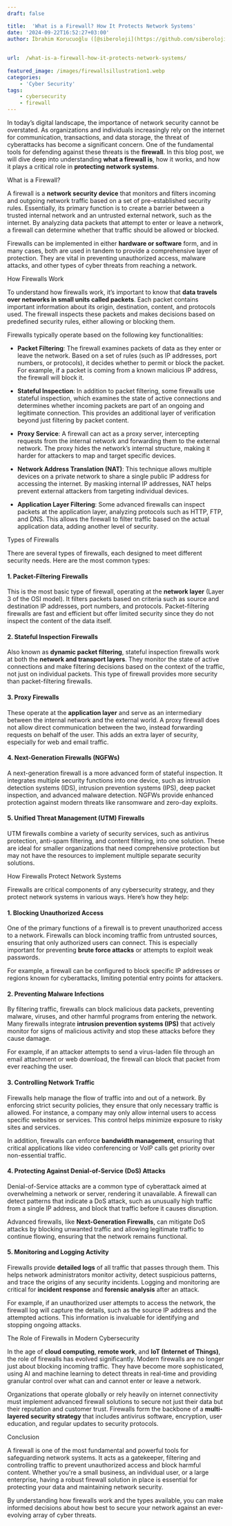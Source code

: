 ```yaml
---
draft: false

title:  'What is a Firewall? How It Protects Network Systems'
date: '2024-09-22T16:52:27+03:00'
author: İbrahim Korucuoğlu ([@siberoloji](https://github.com/siberoloji))
 
 
url:  /what-is-a-firewall-how-it-protects-network-systems/
 
featured_image: /images/firewallsillustration1.webp
categories:
    - 'Cyber Security'
tags:
    - cybersecurity
    - firewall
---
```



In today’s digital landscape, the importance of network security cannot be overstated. As organizations and individuals increasingly rely on the internet for communication, transactions, and data storage, the threat of cyberattacks has become a significant concern. One of the fundamental tools for defending against these threats is the **firewall**. In this blog post, we will dive deep into understanding **what a firewall is**, how it works, and how it plays a critical role in **protecting network systems**.





What is a Firewall?



A firewall is a **network security device** that monitors and filters incoming and outgoing network traffic based on a set of pre-established security rules. Essentially, its primary function is to create a barrier between a trusted internal network and an untrusted external network, such as the internet. By analyzing data packets that attempt to enter or leave a network, a firewall can determine whether that traffic should be allowed or blocked.



Firewalls can be implemented in either **hardware or software** form, and in many cases, both are used in tandem to provide a comprehensive layer of protection. They are vital in preventing unauthorized access, malware attacks, and other types of cyber threats from reaching a network.





How Firewalls Work



To understand how firewalls work, it’s important to know that **data travels over networks in small units called packets**. Each packet contains important information about its origin, destination, content, and protocols used. The firewall inspects these packets and makes decisions based on predefined security rules, either allowing or blocking them.



Firewalls typically operate based on the following key functionalities:


* **Packet Filtering**: The firewall examines packets of data as they enter or leave the network. Based on a set of rules (such as IP addresses, port numbers, or protocols), it decides whether to permit or block the packet. For example, if a packet is coming from a known malicious IP address, the firewall will block it.

* **Stateful Inspection**: In addition to packet filtering, some firewalls use stateful inspection, which examines the state of active connections and determines whether incoming packets are part of an ongoing and legitimate connection. This provides an additional layer of verification beyond just filtering by packet content.

* **Proxy Service**: A firewall can act as a proxy server, intercepting requests from the internal network and forwarding them to the external network. The proxy hides the network’s internal structure, making it harder for attackers to map and target specific devices.

* **Network Address Translation (NAT)**: This technique allows multiple devices on a private network to share a single public IP address for accessing the internet. By masking internal IP addresses, NAT helps prevent external attackers from targeting individual devices.

* **Application Layer Filtering**: Some advanced firewalls can inspect packets at the application layer, analyzing protocols such as HTTP, FTP, and DNS. This allows the firewall to filter traffic based on the actual application data, adding another level of security.






Types of Firewalls



There are several types of firewalls, each designed to meet different security needs. Here are the most common types:


#### 1. **Packet-Filtering Firewalls**



This is the most basic type of firewall, operating at the **network layer** (Layer 3 of the OSI model). It filters packets based on criteria such as source and destination IP addresses, port numbers, and protocols. Packet-filtering firewalls are fast and efficient but offer limited security since they do not inspect the content of the data itself.


#### 2. **Stateful Inspection Firewalls**



Also known as **dynamic packet filtering**, stateful inspection firewalls work at both the **network and transport layers**. They monitor the state of active connections and make filtering decisions based on the context of the traffic, not just on individual packets. This type of firewall provides more security than packet-filtering firewalls.


#### 3. **Proxy Firewalls**



These operate at the **application layer** and serve as an intermediary between the internal network and the external world. A proxy firewall does not allow direct communication between the two, instead forwarding requests on behalf of the user. This adds an extra layer of security, especially for web and email traffic.


#### 4. **Next-Generation Firewalls (NGFWs)**



A next-generation firewall is a more advanced form of stateful inspection. It integrates multiple security functions into one device, such as intrusion detection systems (IDS), intrusion prevention systems (IPS), deep packet inspection, and advanced malware detection. NGFWs provide enhanced protection against modern threats like ransomware and zero-day exploits.


#### 5. **Unified Threat Management (UTM) Firewalls**



UTM firewalls combine a variety of security services, such as antivirus protection, anti-spam filtering, and content filtering, into one solution. These are ideal for smaller organizations that need comprehensive protection but may not have the resources to implement multiple separate security solutions.





How Firewalls Protect Network Systems



Firewalls are critical components of any cybersecurity strategy, and they protect network systems in various ways. Here’s how they help:


#### 1. **Blocking Unauthorized Access**



One of the primary functions of a firewall is to prevent unauthorized access to a network. Firewalls can block incoming traffic from untrusted sources, ensuring that only authorized users can connect. This is especially important for preventing **brute force attacks** or attempts to exploit weak passwords.



For example, a firewall can be configured to block specific IP addresses or regions known for cyberattacks, limiting potential entry points for attackers.


#### 2. **Preventing Malware Infections**



By filtering traffic, firewalls can block malicious data packets, preventing malware, viruses, and other harmful programs from entering the network. Many firewalls integrate **intrusion prevention systems (IPS)** that actively monitor for signs of malicious activity and stop these attacks before they cause damage.



For example, if an attacker attempts to send a virus-laden file through an email attachment or web download, the firewall can block that packet from ever reaching the user.


#### 3. **Controlling Network Traffic**



Firewalls help manage the flow of traffic into and out of a network. By enforcing strict security policies, they ensure that only necessary traffic is allowed. For instance, a company may only allow internal users to access specific websites or services. This control helps minimize exposure to risky sites and services.



In addition, firewalls can enforce **bandwidth management**, ensuring that critical applications like video conferencing or VoIP calls get priority over non-essential traffic.


#### 4. **Protecting Against Denial-of-Service (DoS) Attacks**



Denial-of-Service attacks are a common type of cyberattack aimed at overwhelming a network or server, rendering it unavailable. A firewall can detect patterns that indicate a DoS attack, such as unusually high traffic from a single IP address, and block that traffic before it causes disruption.



Advanced firewalls, like **Next-Generation Firewalls**, can mitigate DoS attacks by blocking unwanted traffic and allowing legitimate traffic to continue flowing, ensuring that the network remains functional.


#### 5. **Monitoring and Logging Activity**



Firewalls provide **detailed logs** of all traffic that passes through them. This helps network administrators monitor activity, detect suspicious patterns, and trace the origins of any security incidents. Logging and monitoring are critical for **incident response** and **forensic analysis** after an attack.



For example, if an unauthorized user attempts to access the network, the firewall log will capture the details, such as the source IP address and the attempted actions. This information is invaluable for identifying and stopping ongoing attacks.





The Role of Firewalls in Modern Cybersecurity



In the age of **cloud computing**, **remote work**, and **IoT (Internet of Things)**, the role of firewalls has evolved significantly. Modern firewalls are no longer just about blocking incoming traffic. They have become more sophisticated, using AI and machine learning to detect threats in real-time and providing granular control over what can and cannot enter or leave a network.



Organizations that operate globally or rely heavily on internet connectivity must implement advanced firewall solutions to secure not just their data but their reputation and customer trust. Firewalls form the backbone of a **multi-layered security strategy** that includes antivirus software, encryption, user education, and regular updates to security protocols.





Conclusion



A firewall is one of the most fundamental and powerful tools for safeguarding network systems. It acts as a gatekeeper, filtering and controlling traffic to prevent unauthorized access and block harmful content. Whether you're a small business, an individual user, or a large enterprise, having a robust firewall solution in place is essential for protecting your data and maintaining network security.



By understanding how firewalls work and the types available, you can make informed decisions about how best to secure your network against an ever-evolving array of cyber threats.
